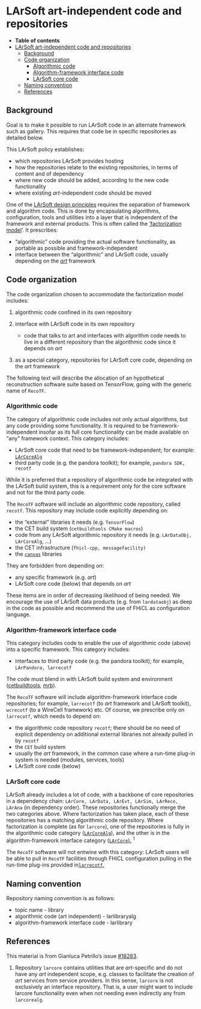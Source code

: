 LArSoft art-independent code and repositories
================================================================================================

-   **Table of contents**
-   [LArSoft art-independent code and repositories](#LArSoft-art-independent-code-and-repositories)
    -   [Background](#Background)
    -   [Code organization](#Code-organization)
        -   [Algorithmic code](#Algorithmic-code)
        -   [Algorithm-framework interface code](#Algorithm-framework-interface-code)
        -   [LArSoft core code](#LArSoft-core-code)
    -   [Naming convention](#Naming-convention)
    -   [References](#References)

Background
--------------------------

Goal is to make it possible to run LArSoft code in an alternate framework such as gallery. This requires that code be in specific repositories as detailed below.

This LArSoft policy establishes:

-   which repositories LArSoft provides hosting
-   how the repositories relate to the existing repositories, in terms of content and of dependency
-   where new code should be added, according to the new code functionality
-   where existing *art*-independent code should be moved

One of the [LArSoft design principles](http://larsoft.org/important-concepts-in-larsoft/design/) requires the separation of framework and algorithm code. This is done by encapsulating algorithms, configuration, tools and utilities into a layer that is independent of the framework and external products. This is often called the [’factorization model](http://larsoft.org/services/)’. It prescribes:

-   “algorithmic” code providing the actual software functionality, as portable as possible and framework-independent
-   interface between the “algorithmic” and LArSoft code, usually depending on the [*art*](https://cdcvs.fnal.gov/redmine/projects/art) framework

Code organization
----------------------------------------

The code organization chosen to accommodate the factorization model includes:

1.  algorithmic code confined in its own repository
2.  interface with LArSoft code in its own repository
    -   code that talks to art and interfaces with algorithm code needs to live in a different repository than the algorithmic code since it depends on *art*

3.  as a special category, repositories for LArSoft core code, depending on the *art* framework

The following text will describe the allocation of an hypothetical reconstruction software suite based on TensorFlow, going with the generic name of `RecoTF`.

### Algorithmic code

The category of algorithmic code includes not only actual algorithms, but any code providing some functionality. It is required to be framework-independent insofar as its full core functionality can be made available on “any” framework context. This category includes:

-   LArSoft core code that need to be framework-independent; for example: [`LArCoreAlg`](https://cdcvs.fnal.gov/redmine/projects/larcorealg)
-   third party code (e.g. the pandora toolkit); for example, `pandora SDK, recotf`

While it is preferred that a repository of algorithmic code be integrated with the LArSoft build system, this is a requirement only for the core software and not for the third party code.

The `RecoTF` software will include an algorithmic code repository, called `recotf`. This repository may include code explicitly depending on:

-   the “external” libraries it needs (e.g. `TensorFlow`)
-   the CET build system (`cetbuildtools CMake macros`)
-   code from any LArSoft algorithmic repository it needs (e.g. `LArDataObj, LArCoreAlg`, …)
-   the CET infrastructure (`fhicl-cpp, messagefacility) `
-   the [`canvas`](https://cdcvs.fnal.gov/redmine/projects/canvas) libraries

They are forbidden from depending on:

-   any specific framework (e.g. *art*)
-   LArSoft core code (below) that depends on *art*

These items are in order of decreasing likelihood of being needed. We encourage the use of LArSoft data products (e.g. from `lardataobj`) as deep in the code as possible and recommend the use of FHiCL as configuration language.

### Algorithm-framework interface code

This category includes code to enable the use of algorithmic code (above) into a specific framework.
This category includes:

-   interfaces to third party code (e.g. the pandora toolkit); for example, `LArPandora, larrecotf`

The code must blend in with LArSoft build system and environment ([cetbuildtools,](https://cdcvs.fnal.gov/redmine/projects/cetbuildtools) [mrb](https://cdcvs.fnal.gov/redmine/projects/mrb)).

The `RecoTF` software will include algorithm-framework interface code repositories; for example, `larrecotf` (to *art* framework and LArSoft toolkit), `wcrecotf` (to a WireCell framework) etc. Of course, we prescribe only on `larrecotf`, which needs to depend on:

-   the algorithmic code repository `recotf`; there should be no need of explicit dependency on additional external libraries not already pulled in by `recotf`
-   the `CET` build system
-   usually the *art* framework, in the common case where a run-time plug-in system is needed (modules, services, tools)
-   LArSoft core code (below)

### LArSoft core code

LArSoft already includes a lot of code, with a backbone of core repositories in a dependency chain: `LArCore, LArData, LArEvt, LArSim, LArReco, LArAna` (in dependency order).
These repositories functionally merge the two categories above. Where factorization has taken place, each of these repositories has a matching algorithmic code repository. Where factorization is complete (as for `larcore`), one of the repositories is fully in the algorithmic code category ([`LArCoreAlg`](https://cdcvs.fnal.gov/redmine/projects/larcorealg)), and the other is in the algorithm-framework interface category ([`LArCore`).](https://cdcvs.fnal.gov/redmine/projects/larcore) <sup>1</sup>

The `RecoTF` software will not entwine with this category: LArSoft users will be able to pull in `RecoTF` facilities through FHiCL configuration pulling in the run-time plug-ins provided in[`larrecotf`.](https://cdcvs.fnal.gov/redmine/projects/larcore)

Naming convention
----------------------------------------

Repository naming convention is as follows:

-   topic name - library
-   algorithmic code (art independent) - larlibraryalg
-   algorithm-framework interface code - larlibrary

References
--------------------------

This material is from Gianluca Petrillo’s issue [\#18283](/redmine/issues/18283 "Meeting: Define a policy for LArSoft art-independent code and repositories (Closed)").

1. Repository `larcore` contains utilities that are *art*-specific and do not have any *art* independent scope, e.g. classes to facilitate the creation of *art* services from service providers. In this sense, `larcore` is not exclusively an interface repository. That is, a user might want to include larcore functionality even when not needing even indirectly any from `larcorealg`.
